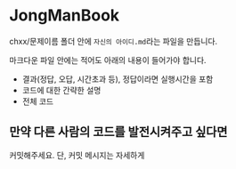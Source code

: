 # JongManBook

chxx/문제이름 폴더 안에 `자신의 아이디.md`라는 파일을 만듭니다.

마크다운 파일 안에는 적어도 아래의 내용이 들어가야 합니다.

- 결과(정답, 오답, 시간초과 등), 정답이라면 실행시간을 포함
- 코드에 대한 간략한 설명
- 전체 코드

## 만약 다른 사람의 코드를 발전시켜주고 싶다면

커밋해주세요. 단, 커밋 메시지는 자세하게
